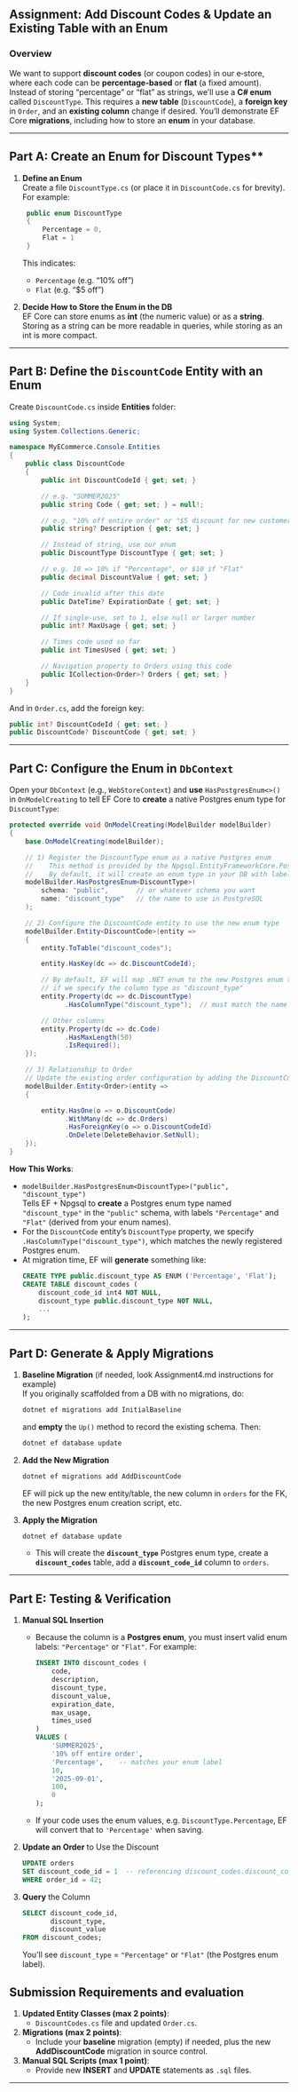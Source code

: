 ﻿## **Assignment: Add Discount Codes & Update an Existing Table with an Enum**

### **Overview**

We want to support **discount codes** (or coupon codes) in our e‐store, where each code can be **percentage‐based** or **flat** (a fixed amount). Instead of storing “percentage” or “flat” as strings, we’ll use a **C# enum** called `DiscountType`. This requires a **new table** (`DiscountCode`), a **foreign key** in `Order`, and an **existing column** change if desired. You’ll demonstrate EF Core **migrations**, including how to store an **enum** in your database.

---

## **Part A: Create an Enum for Discount Types\*\***

1. **Define an Enum**  
   Create a file `DiscountType.cs` (or place it in `DiscountCode.cs` for brevity). For example:

   ```csharp
    public enum DiscountType
    {
        Percentage = 0,
        Flat = 1
    }
   ```

   This indicates:

   - `Percentage` (e.g. “10% off”)
   - `Flat` (e.g. “$5 off”)

2. **Decide How to Store the Enum in the DB**  
   EF Core can store enums as **int** (the numeric value) or as a **string**. Storing as a string can be more readable in queries, while storing as an int is more compact.

---

## **Part B: Define the `DiscountCode` Entity with an Enum**

Create `DiscountCode.cs` inside **Entities** folder:

```csharp
using System;
using System.Collections.Generic;

namespace MyECommerce.Console.Entities
{
    public class DiscountCode
    {
        public int DiscountCodeId { get; set; }

        // e.g. "SUMMER2025"
        public string Code { get; set; } = null!;

        // e.g. "10% off entire order" or "$5 discount for new customers"
        public string? Description { get; set; }

        // Instead of string, use our enum
        public DiscountType DiscountType { get; set; }

        // e.g. 10 => 10% if "Percentage", or $10 if "Flat"
        public decimal DiscountValue { get; set; }

        // Code invalid after this date
        public DateTime? ExpirationDate { get; set; }

        // If single-use, set to 1, else null or larger number
        public int? MaxUsage { get; set; }

        // Times code used so far
        public int TimesUsed { get; set; }

        // Navigation property to Orders using this code
        public ICollection<Order>? Orders { get; set; }
    }
}
```

And in `Order.cs`, add the foreign key:

```csharp
public int? DiscountCodeId { get; set; }
public DiscountCode? DiscountCode { get; set; }
```

---

## **Part C: Configure the Enum in `DbContext`**

Open your `DbContext` (e.g., `WebStoreContext`) and **use** `HasPostgresEnum<>()` in `OnModelCreating` to tell EF Core to **create** a native Postgres enum type for `DiscountType`:

```csharp
protected override void OnModelCreating(ModelBuilder modelBuilder)
{
    base.OnModelCreating(modelBuilder);

    // 1) Register the DiscountType enum as a native Postgres enum
    //    This method is provided by the Npgsql.EntityFrameworkCore.PostgreSQL extension.
    //    By default, it will create an enum type in your DB with labels "Percentage" and "Flat".
    modelBuilder.HasPostgresEnum<DiscountType>(
        schema: "public",       // or whatever schema you want
        name: "discount_type"   // the name to use in PostgreSQL
    );

    // 2) Configure the DiscountCode entity to use the new enum type
    modelBuilder.Entity<DiscountCode>(entity =>
    {
        entity.ToTable("discount_codes");

        entity.HasKey(dc => dc.DiscountCodeId);

        // By default, EF will map .NET enum to the new Postgres enum type
        // if we specify the column type as "discount_type"
        entity.Property(dc => dc.DiscountType)
              .HasColumnType("discount_type");  // must match the name above

        // Other columns
        entity.Property(dc => dc.Code)
              .HasMaxLength(50)
              .IsRequired();
    });

    // 3) Relationship to Order
    // Update the existing order configuration by adding the DiscountCode relation
    modelBuilder.Entity<Order>(entity =>
    {

        entity.HasOne(o => o.DiscountCode)
              .WithMany(dc => dc.Orders)
              .HasForeignKey(o => o.DiscountCodeId)
              .OnDelete(DeleteBehavior.SetNull);
    });
}
```

**How This Works**:

- `modelBuilder.HasPostgresEnum<DiscountType>("public", "discount_type")`  
   Tells EF + Npgsql to **create** a Postgres enum type named `"discount_type"` in the `"public"` schema, with labels `"Percentage"` and `"Flat"` (derived from your enum names).
- For the `DiscountCode` entity’s `DiscountType` property, we specify `.HasColumnType("discount_type")`, which matches the newly registered Postgres enum.
- At migration time, EF will **generate** something like:
  ```sql
  CREATE TYPE public.discount_type AS ENUM ('Percentage', 'Flat');
  CREATE TABLE discount_codes (
      discount_code_id int4 NOT NULL,
      discount_type public.discount_type NOT NULL,
      ...
  );
  ```

---

## **Part D: Generate & Apply Migrations**

1. **Baseline Migration** (if needed, look Assignment4.md instructions for example)  
   If you originally scaffolded from a DB with no migrations, do:

   ```bash
   dotnet ef migrations add InitialBaseline
   ```

   and **empty** the `Up()` method to record the existing schema. Then:

   ```bash
   dotnet ef database update
   ```

2. **Add the New Migration**

   ```bash
   dotnet ef migrations add AddDiscountCode
   ```

   EF will pick up the new entity/table, the new column in `orders` for the FK, the new Postgres enum creation script, etc.

3. **Apply the Migration**

   ```bash
   dotnet ef database update
   ```

   - This will create the **`discount_type`** Postgres enum type, create a **`discount_codes`** table, add a **`discount_code_id`** column to `orders`.

---

## **Part E: Testing & Verification**

1. **Manual SQL Insertion**

   - Because the column is a **Postgres enum**, you must insert valid enum labels: `"Percentage"` or `"Flat"`. For example:
     ```sql
     INSERT INTO discount_codes (
         code,
         description,
         discount_type,
         discount_value,
         expiration_date,
         max_usage,
         times_used
     )
     VALUES (
         'SUMMER2025',
         '10% off entire order',
         'Percentage',    -- matches your enum label
         10,
         '2025-09-01',
         100,
         0
     );
     ```
   - If your code uses the enum values, e.g. `DiscountType.Percentage`, EF will convert that to `'Percentage'` when saving.

2. **Update an Order** to Use the Discount

   ```sql
   UPDATE orders
   SET discount_code_id = 1  -- referencing discount_codes.discount_code_id
   WHERE order_id = 42;
   ```

3. **Query** the Column

   ```sql
   SELECT discount_code_id,
          discount_type,
          discount_value
   FROM discount_codes;
   ```

   You’ll see `discount_type` = `"Percentage"` or `"Flat"` (the Postgres enum label).

## **Submission Requirements and evaluation**

1. **Updated Entity Classes (max 2 points)**:
   - `DiscountCodes.cs` file and updated `Order.cs`.
2. **Migrations (max 2 points)**:
   - Include your **baseline** migration (empty) if needed, plus the new **AddDiscountCode** migration in source control.
3. **Manual SQL Scripts (max 1 point)**:
   - Provide new **INSERT** and **UPDATE** statements as `.sql` files.

---
